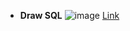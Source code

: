
- **Draw SQL**
![image](https://github.com/Ben9boyz/FagPr-ve-2024/assets/167029110/c1fc469b-f4d5-4a6a-be7e-3110d36d1486)
  [Link](https://drawsql.app/teams/omega-1/diagrams/feedback-system-for-kundeservice)
